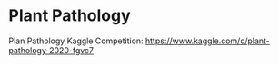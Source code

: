 # Plant Pathology
Plan Pathology Kaggle Competition: https://www.kaggle.com/c/plant-pathology-2020-fgvc7
